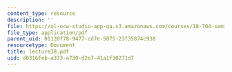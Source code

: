 ```yaml
---
content_type: resource
description: ''
file: https://ol-ocw-studio-app-qa.s3.amazonaws.com/courses/18-704-seminar-in-algebra-and-number-theory-rational-points-on-elliptic-curves-fall-2004/d0316feba373a730d2e741a1f30271d7_lecture38.pdf
file_type: application/pdf
parent_uid: 01120f78-9477-cd7e-5075-23f35874c938
resourcetype: Document
title: lecture38.pdf
uid: d0316feb-a373-a730-d2e7-41a1f30271d7
---
```

